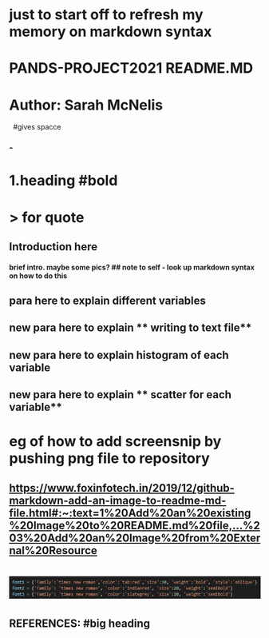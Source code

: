 # just to start off to refresh my memory on markdown syntax

# PANDS-PROJECT2021 README.MD
# Author: Sarah McNelis  

&nbsp; #gives spacce

### - 
# 1.**heading** #bold
# > for quote


## **Introduction** here 
#### brief intro. maybe some pics? ## note to self - look up markdown syntax on how to do this

## para here to explain different **variables**


## new para here to explain ** writing to text file**

## new para here to explain **histogram of each variable**

## new para here to explain ** scatter for each variable**

# eg of how to add screensnip by pushing png file to repository
## https://www.foxinfotech.in/2019/12/github-markdown-add-an-image-to-readme-md-file.html#:~:text=1%20Add%20an%20existing%20Image%20to%20README.md%20file,...%203%20Add%20an%20Image%20from%20External%20Resource

# ![eg.](picexample.png)


## **REFERENCES:** #big heading 